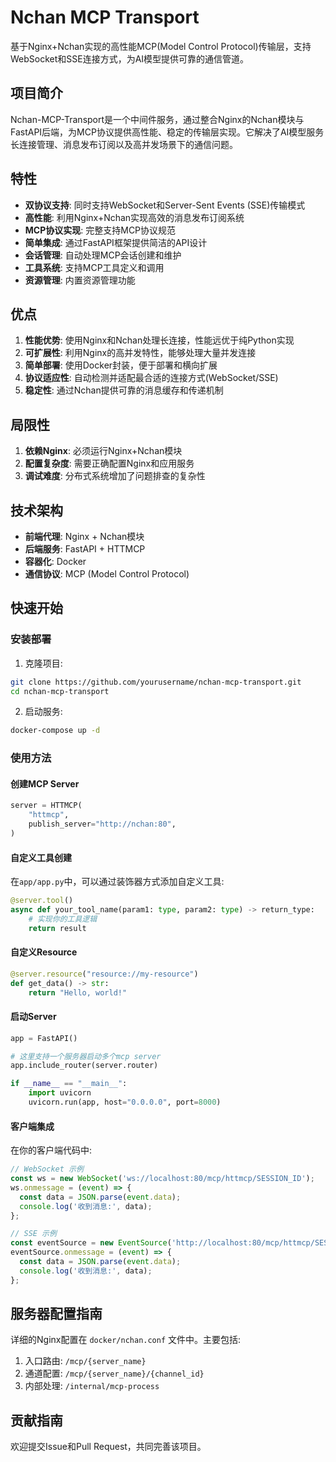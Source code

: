 # Nchan MCP Transport

基于Nginx+Nchan实现的高性能MCP(Model Control Protocol)传输层，支持WebSocket和SSE连接方式，为AI模型提供可靠的通信管道。

## 项目简介

Nchan-MCP-Transport是一个中间件服务，通过整合Nginx的Nchan模块与FastAPI后端，为MCP协议提供高性能、稳定的传输层实现。它解决了AI模型服务长连接管理、消息发布订阅以及高并发场景下的通信问题。

## 特性

- **双协议支持**: 同时支持WebSocket和Server-Sent Events (SSE)传输模式
- **高性能**: 利用Nginx+Nchan实现高效的消息发布订阅系统
- **MCP协议实现**: 完整支持MCP协议规范
- **简单集成**: 通过FastAPI框架提供简洁的API设计
- **会话管理**: 自动处理MCP会话创建和维护
- **工具系统**: 支持MCP工具定义和调用
- **资源管理**: 内置资源管理功能

## 优点

1. **性能优势**: 使用Nginx和Nchan处理长连接，性能远优于纯Python实现
2. **可扩展性**: 利用Nginx的高并发特性，能够处理大量并发连接
3. **简单部署**: 使用Docker封装，便于部署和横向扩展
4. **协议适应性**: 自动检测并适配最合适的连接方式(WebSocket/SSE)
5. **稳定性**: 通过Nchan提供可靠的消息缓存和传递机制

## 局限性

1. **依赖Nginx**: 必须运行Nginx+Nchan模块
2. **配置复杂度**: 需要正确配置Nginx和应用服务
3. **调试难度**: 分布式系统增加了问题排查的复杂性

## 技术架构

- **前端代理**: Nginx + Nchan模块
- **后端服务**: FastAPI + HTTMCP
- **容器化**: Docker
- **通信协议**: MCP (Model Control Protocol)

## 快速开始

### 安装部署

1. 克隆项目:

```bash
git clone https://github.com/yourusername/nchan-mcp-transport.git
cd nchan-mcp-transport
```

2. 启动服务:

```bash
docker-compose up -d
```

### 使用方法

#### 创建MCP Server
```python
server = HTTMCP(
    "httmcp",
    publish_server="http://nchan:80",
)
```

#### 自定义工具创建

在`app/app.py`中，可以通过装饰器方式添加自定义工具:

```python
@server.tool()
async def your_tool_name(param1: type, param2: type) -> return_type:
    # 实现你的工具逻辑
    return result
```

#### 自定义Resource
```python
@server.resource("resource://my-resource")
def get_data() -> str:
    return "Hello, world!"
```

#### 启动Server

```python
app = FastAPI()

# 这里支持一个服务器启动多个mcp server
app.include_router(server.router)

if __name__ == "__main__":
    import uvicorn
    uvicorn.run(app, host="0.0.0.0", port=8000)
```

#### 客户端集成

在你的客户端代码中:

```javascript
// WebSocket 示例
const ws = new WebSocket('ws://localhost:80/mcp/httmcp/SESSION_ID');
ws.onmessage = (event) => {
  const data = JSON.parse(event.data);
  console.log('收到消息:', data);
};

// SSE 示例
const eventSource = new EventSource('http://localhost:80/mcp/httmcp/SESSION_ID');
eventSource.onmessage = (event) => {
  const data = JSON.parse(event.data);
  console.log('收到消息:', data);
};
```

## 服务器配置指南

详细的Nginx配置在 `docker/nchan.conf` 文件中。主要包括:

1. 入口路由: `/mcp/{server_name}`
2. 通道配置: `/mcp/{server_name}/{channel_id}`
3. 内部处理: `/internal/mcp-process`

## 贡献指南

欢迎提交Issue和Pull Request，共同完善该项目。
